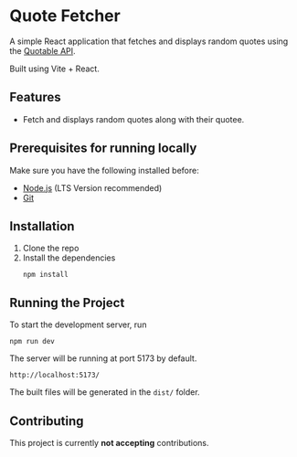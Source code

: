# Quote Fetcher

A simple React application that fetches and displays random quotes using the [Quotable API](https://github.com/lukePeavey/quotable).

Built using Vite + React.

## Features
- Fetch and displays random quotes along with their quotee.

## Prerequisites for running locally
Make sure you have the following installed before:
- [Node.js](https://nodejs.org/en) (LTS Version recommended)
- [Git](https://git-scm.com/)

## Installation
1. Clone the repo
2. Install the dependencies
	```
	npm install
	```
## Running the Project

To start the development server, run

```	npm run dev	```

The server will be running at port 5173 by default.

```	http://localhost:5173/	```

The built files will be generated in the `dist/` folder.

## Contributing

This project is currently **not accepting** contributions.